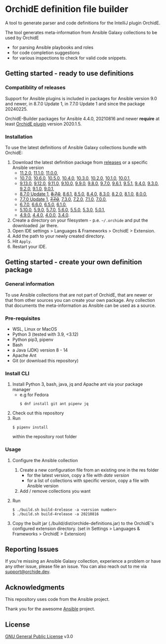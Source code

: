 # OrchidE definition file builder
A tool to generate parser and code definitions for the IntelliJ plugin OrchidE.

The tool generates meta-information from Ansible Galaxy collections to be used by OrchidE 
* for parsing Ansible playbooks and roles
* for code completion suggestions
* for various inspections to check for valid code snippets.

## Getting started - ready to use definitions

### Compatiblity of releases

Support for Ansible plugins is included in packages for Ansible version 9.0 and newer, 
in 8.7.0 Update 1, in 7.7.0 Update 1 and since the package 20240225.

OrchidE-Builder packages for Ansible 4.4.0, 20210816 and newer **require** at least 
[OrchidE plugin](https://plugins.jetbrains.com/plugin/12626-orchide--ansible-language-support) version 2020.1.5.


### Installation

To use the latest definitions of Ansible Galaxy collections bundle with OrchidE:

1. Download the latest definition package from [releases](https://github.com/tfroescher/orchide-builder/releases/latest) or a specific Ansible version  
   * [11.2.0](https://github.com/tfroescher/orchide-builder/releases/11.2.0),
   [11.1.0](https://github.com/tfroescher/orchide-builder/releases/11.1.0),
   [11.0.0](https://github.com/tfroescher/orchide-builder/releases/11.0.0),
   * [10.7.0](https://github.com/tfroescher/orchide-builder/releases/10.7.0),
   [10.6.0](https://github.com/tfroescher/orchide-builder/releases/10.6.0),
   [10.5.0](https://github.com/tfroescher/orchide-builder/releases/10.5.0),
   [10.4.0](https://github.com/tfroescher/orchide-builder/releases/10.4.0),
   [10.3.0](https://github.com/tfroescher/orchide-builder/releases/10.3.0),
   [10.2.0](https://github.com/tfroescher/orchide-builder/releases/10.2.0),
   [10.1.0](https://github.com/tfroescher/orchide-builder/releases/10.1.0),
   [10.0.1](https://github.com/tfroescher/orchide-builder/releases/10.0.1),
   * [9.13.0](https://github.com/tfroescher/orchide-builder/releases/9.13.0),
   [9.12.0](https://github.com/tfroescher/orchide-builder/releases/9.12.0),
   [9.11.0](https://github.com/tfroescher/orchide-builder/releases/9.11.0),
   [9.10.0](https://github.com/tfroescher/orchide-builder/releases/9.10.0),
   [9.9.0](https://github.com/tfroescher/orchide-builder/releases/9.9.0),
   [9.8.0](https://github.com/tfroescher/orchide-builder/releases/9.8.0),
   [9.7.0](https://github.com/tfroescher/orchide-builder/releases/9.7.0),
   [9.6.1](https://github.com/tfroescher/orchide-builder/releases/9.6.1),
   [9.5.1](https://github.com/tfroescher/orchide-builder/releases/9.5.1),
   [9.4.0](https://github.com/tfroescher/orchide-builder/releases/9.4.0),
   [9.3.0](https://github.com/tfroescher/orchide-builder/releases/9.3.0),
   [9.2.0](https://github.com/tfroescher/orchide-builder/releases/9.2.0),
   [9.1.0](https://github.com/tfroescher/orchide-builder/releases/9.1.0),
   [9.0.1](https://github.com/tfroescher/orchide-builder/releases/9.0.1),
   * [8.7.0 Update 1](https://github.com/tfroescher/orchide-builder/releases/8.7.0.1),
   [~~8.7.0~~](https://github.com/tfroescher/orchide-builder/releases/8.7.0),
   [8.6.1](https://github.com/tfroescher/orchide-builder/releases/8.6.1),
   [8.5.0](https://github.com/tfroescher/orchide-builder/releases/8.5.0),
   [8.4.0](https://github.com/tfroescher/orchide-builder/releases/8.4.0),
   [8.3.0](https://github.com/tfroescher/orchide-builder/releases/8.3.0),
   [8.2.0](https://github.com/tfroescher/orchide-builder/releases/8.2.0),
   [8.1.0](https://github.com/tfroescher/orchide-builder/releases/8.1.0),
   [8.0.0](https://github.com/tfroescher/orchide-builder/releases/8.0.0),
   * [7.7.0 Update 1](https://github.com/tfroescher/orchide-builder/releases/7.7.0.1),
   [~~7.7.0~~](https://github.com/tfroescher/orchide-builder/releases/7.7.0),
   [7.3.0](https://github.com/tfroescher/orchide-builder/releases/7.3.0),
   [7.2.0](https://github.com/tfroescher/orchide-builder/releases/7.2.0),
   [7.1.0](https://github.com/tfroescher/orchide-builder/releases/7.1.0),
   [7.0.0](https://github.com/tfroescher/orchide-builder/releases/7.0.0),
   * [6.7.0](https://github.com/tfroescher/orchide-builder/releases/6.7.0),
   [6.6.0](https://github.com/tfroescher/orchide-builder/releases/6.6.0),
   [6.5.0](https://github.com/tfroescher/orchide-builder/releases/6.5.0),
   [6.1.0](https://github.com/tfroescher/orchide-builder/releases/6.1.0),
   * [5.10.0](https://github.com/tfroescher/orchide-builder/releases/5.10.0),
   [5.9.0](https://github.com/tfroescher/orchide-builder/releases/5.9.0),
   [5.7.0](https://github.com/tfroescher/orchide-builder/releases/5.7.0),
   [5.6.0](https://github.com/tfroescher/orchide-builder/releases/5.6.0),
   [5.5.0](https://github.com/tfroescher/orchide-builder/releases/5.5.0),
   [5.3.0](https://github.com/tfroescher/orchide-builder/releases/5.3.0),
   [5.0.1](https://github.com/tfroescher/orchide-builder/releases/5.0.1),
   * [4.9.0](https://github.com/tfroescher/orchide-builder/releases/4.9.0),
   [4.4.0](https://github.com/tfroescher/orchide-builder/releases/4.4.0),
   [4.0.0](https://github.com/tfroescher/orchide-builder/releases/4.0.0),
   [3.4.0](https://github.com/tfroescher/orchide-builder/releases/3.4.0).
2. Create a directory on your filesystem - p.e. `~/.orchide` and put the downloaded .jar there.
3. Open IDE settings > Languages & Frameworks > OrchidE > Extension.
4. Add the path to your newly created directory.
5. Hit `Apply`.
6. Restart your IDE.

## Getting started - create your own definition package

### General information

To use Ansible collections that are not part of OrchidE, that are newer or that from other sources you can create your own package.
Any collection that documents the meta-information as Ansible can be used as a source.

### Pre-requisites
* WSL, Linux or MacOS
* Python 3 (tested with 3.9, <3.12)
* Python pip3, pipenv
* Bash
* a Java (JDK) version 8 - 14
* Apache Ant
* Git (or download this repository) 

### Install CLI

1. Install Python 3, bash, java, jq and Apache ant via your package manager 
     * e.g for Fedora
         ```shell
         $ dnf install git ant pipenv jq
         ```
1. Check out this repository
1. Run
    ```shell
    $ pipenv install 
     ```
    within the repository root folder

### Usage 

1. Configure the Ansible collection

    1. Create a new configuration file from an existing one in the res folder 
       * for the latest version, copy a file with *date version*
       * for a list of collections with specific version, copy a file with Ansible version
    1. Add / remove collections you want 
1. Run
    ```shell
    $ ./build.sh build-4release -a <version number> 
    $ ./build.sh build-4release -a 20210816 
    ``` 
   
1. Copy the built jar (./build/dist/orchide-definitions.jar) to the OrchidE's configured extension directory. 
   (set in Settings > Languages & Frameworks > OrchidE > Extension)
   
## Reporting Issues

If you're missing an Ansible Galaxy collection, experience a problem or have any other issue, please file an issue.
You can also reach out to me via [support@orchide.dev](mailto:support@orchide.dev). 


## Acknowledgments

This repository uses code from the Ansible project.

Thank you for the awesome [Ansible](https://github.com/ansible/ansible) project.

## License

[GNU General Public License](LICENSE) v3.0
